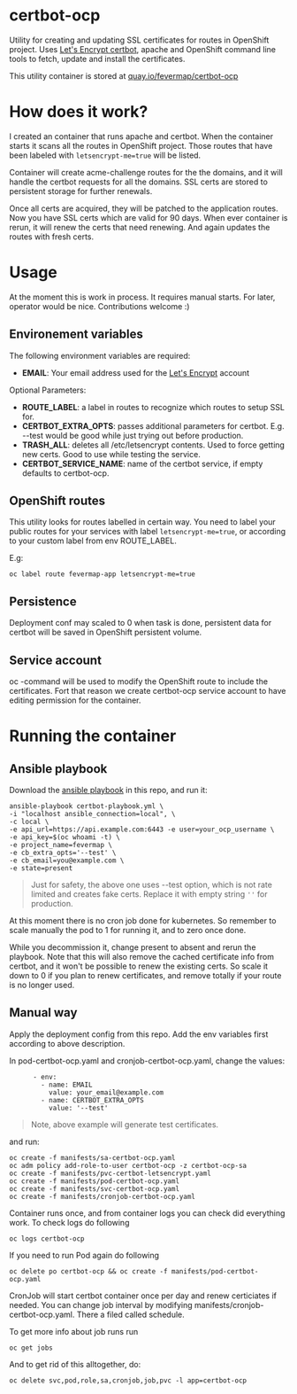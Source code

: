 # certbot-ocp

Utility for creating and updating SSL certificates for routes in OpenShift
project. Uses [Let's Encrypt certbot](https://certbot.eff.org/), apache and
OpenShift command line tools to fetch, update and install
the certificates.

This utility container is stored at
[quay.io/fevermap/certbot-ocp](https://quay.io/repository/fevermap/certbot-ocp?tab=info)

# How does it work?

I created an container that runs apache and certbot. When the container starts
it scans all the routes in OpenShift project. Those routes that have been
labeled with ```letsencrypt-me=true``` will be listed.

Container will create acme-challenge routes for the the domains, and it will
handle the certbot requests for all the domains. SSL certs are stored to
persistent storage for further renewals.

Once all certs are acquired, they will be patched to the application routes.
Now you have SSL certs which are valid for 90 days. When ever container is
rerun, it will renew the certs that need renewing. And again updates the routes
with fresh certs.

# Usage

At the moment this is work in process. It requires manual starts. For later,
operator would be nice. Contributions welcome :)

## Environement variables

The following environment variables are required:

* **EMAIL**: Your email address used for the
  [Let's Encrypt](https://letsencrypt.org/) account

Optional Parameters:

* **ROUTE_LABEL**: a label in routes to recognize which routes to setup SSL for.
* **CERTBOT_EXTRA_OPTS**: passes additional parameters for certbot.
  E.g. --test would be good while just trying out before production.
* **TRASH_ALL**: deletes all /etc/letsencrypt contents. Used to force getting
  new certs. Good to use while testing the service.
* **CERTBOT_SERVICE_NAME**: name of the certbot service, if empty defaults to certbot-ocp.

## OpenShift routes

This utility looks for routes labelled in certain way. You need to label your
public routes for your services with label ```letsencrypt-me=true```, or
according to your custom label from env ROUTE_LABEL.

E.g:

```
oc label route fevermap-app letsencrypt-me=true
```

## Persistence

Deployment conf may scaled to 0 when task is done, persistent data for certbot
will be saved in OpenShift persistent volume.

## Service account

oc -command will be used to modify the OpenShift route to include the
certificates. Fort that reason we create certbot-ocp service account to have
editing permission for the container.

# Running the container

## Ansible playbook

Download the
[ansible playbook](https://raw.githubusercontent.com/ikke-t/cerbot-ocp/master/certbot-playbook.yml)
in this repo, and run it:

```
ansible-playbook certbot-playbook.yml \
-i "localhost ansible_connection=local", \
-c local \
-e api_url=https://api.example.com:6443 -e user=your_ocp_username \
-e api_key=$(oc whoami -t) \
-e project_name=fevermap \
-e cb_extra_opts='--test' \
-e cb_email=you@example.com \
-e state=present
```

> Just for safety, the above one uses --test option, which is not rate limited
> and creates fake certs. Replace it with empty string ```''``` for production.

At this moment there is no cron job done for kubernetes. So remember to scale
manually the pod to 1 for running it, and to zero once done.

While you decommission it, change present to absent and rerun the playbook.
Note that this will also remove the cached certificate info from certbot,
and it won't be possible to renew the existing certs. So scale it down to 0
if you plan to renew certificates, and remove totally if your route is no longer
used.


## Manual way

Apply the deployment config from this repo. Add the env variables first
according to above description.

In pod-certbot-ocp.yaml and cronjob-certbot-ocp.yaml, change the values:
```
      - env:
        - name: EMAIL
          value: your_email@example.com
        - name: CERTBOT_EXTRA_OPTS
          value: '--test'
```

> Note, above example will generate test certificates.

and run:

```
oc create -f manifests/sa-certbot-ocp.yaml
oc adm policy add-role-to-user certbot-ocp -z certbot-ocp-sa
oc create -f manifests/pvc-certbot-letsencrypt.yaml
oc create -f manifests/pod-certbot-ocp.yaml
oc create -f manifests/svc-certbot-ocp.yaml
oc create -f manifests/cronjob-certbot-ocp.yaml
```

Container runs once, and from container logs you can check did everything work. To check logs do following

```
oc logs certbot-ocp
```

If you need to run Pod again do following

```
oc delete po certbot-ocp && oc create -f manifests/pod-certbot-ocp.yaml
```

CronJob will start certbot container once per day and renew certiciates if needed. You can change job interval by modifying manifests/cronjob-certbot-ocp.yaml. There a filed called schedule.

To get more info about job runs run

```
oc get jobs
```

And to get rid of this alltogether, do:
```
oc delete svc,pod,role,sa,cronjob,job,pvc -l app=certbot-ocp
```

